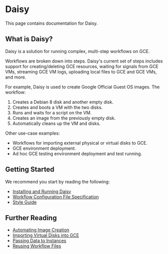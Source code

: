 # Daisy

This page contains documentation for Daisy.

## What is Daisy?
Daisy is a solution for running complex, multi-step workflows on GCE.

Workflows are broken down into steps. Daisy's current set of steps includes
support for creating/deleting GCE resources, waiting for signals from GCE VMs,
streaming GCE VM logs, uploading local files to GCE and GCE VMs, and more.

For example, Daisy is used to create Google Official Guest OS images. The
workflow:

1. Creates a Debian 8 disk and another empty disk.
2. Creates and boots a VM with the two disks.
3. Runs and waits for a script on the VM.
4. Creates an image from the previously empty disk.
5. Automatically cleans up the VM and disks.

Other use-case examples:

* Workflows for importing external physical or virtual disks to GCE.
* GCE environment deployment.
* Ad hoc GCE testing environment deployment and test running.

## Getting Started

We recommend you start by reading the following:

- [Installing and Running Daisy](daisy-installation-usage.md)
- [Workflow Configuration File Specification](daisy-workflow-config-spec.md)
- [Style Guide](daisy-styleguide.md)

## Further Reading

- [Automating Image Creation](daisy-automating-image-creation.md)
- [Importing Virtual Disks into GCE](daisy-import-userguide.md)
- [Passing Data to Instances](daisy-passing-data.md)
- [Reusing Workflow Files](daisy-reusing-workflows.md)

